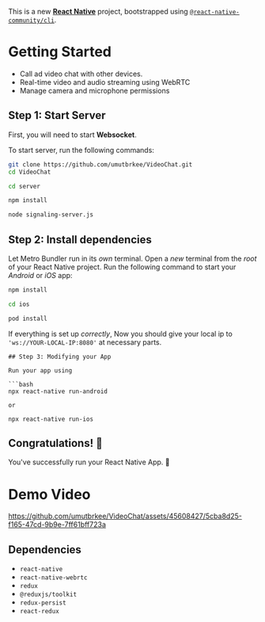 This is a new [**React Native**](https://reactnative.dev) project, bootstrapped using [`@react-native-community/cli`](https://github.com/react-native-community/cli).

# Getting Started

- Call ad video chat with other devices.
- Real-time video and audio streaming using WebRTC
- Manage camera and microphone permissions


## Step 1: Start  Server

First, you will need to start **Websocket**.

To start server, run the following commands:

```sh
git clone https://github.com/umutbrkee/VideoChat.git
cd VideoChat
```

```sh
cd server
```

```sh
npm install
```

```sh
node signaling-server.js
```

## Step 2: Install dependencies

Let Metro Bundler run in its _own_ terminal. Open a _new_ terminal from the _root_ of your React Native project. Run the following command to start your _Android_ or _iOS_ app:


```sh
npm install
```
```sh
cd ios
```
```sh
pod install
```

If everything is set up _correctly_, Now you should give your local ip to ```'ws://YOUR-LOCAL-IP:8080'``` at necessary parts.


```
## Step 3: Modifying your App

Run your app using

```bash
npx react-native run-android

or

npx react-native run-ios

```

## Congratulations! :tada:

You've successfully run your React Native App. :partying_face:




# Demo Video

https://github.com/umutbrkee/VideoChat/assets/45608427/5cba8d25-f165-47cd-9b9e-7ff61bff723a



## Dependencies

- `react-native`
- `react-native-webrtc`
- `redux`
- `@reduxjs/toolkit`
- `redux-persist`
- `react-redux`

